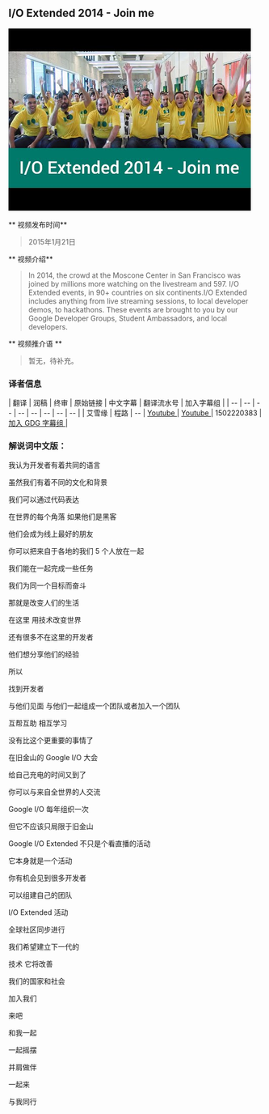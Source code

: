 
## I/O Extended 2014 - Join me

![video_screenshot](images/A-bjrru5bLU.jpg)

** 视频发布时间**
 
> 2015年1月21日

** 视频介绍**

> In 2014, the crowd at the Moscone Center in San Francisco was joined by millions more watching on the livestream and 597. I/O Extended events, in 90+ countries on six continents.I/O Extended includes anything from live streaming sessions, to local developer demos, to hackathons. These events are brought to you by our Google Developer Groups, Student Ambassadors, and local developers.

** 视频推介语 **

>  暂无，待补充。


### 译者信息

| 翻译 | 润稿 | 终审 | 原始链接 | 中文字幕 |  翻译流水号  |  加入字幕组  |
| -- | -- | -- | -- | -- |  -- | -- | -- |
| 艾雪缘 | 程路 | -- | [ Youtube ]( https://www.youtube.com/watch?v=A-bjrru5bLU )  |  [ Youtube ]( https://www.youtube.com/watch?v=A-bjrru5bLU ) | 1502220383 | [ 加入 GDG 字幕组 ]( http://www.gfansub.com/join_translator )  |



### 解说词中文版：

我认为开发者有着共同的语言

虽然我们有着不同的文化和背景

我们可以通过代码表达

在世界的每个角落  如果他们是黑客

他们会成为线上最好的朋友

你可以把来自于各地的我们 5 个人放在一起

我们能在一起完成一些任务

我们为同一个目标而奋斗

那就是改变人们的生活

在这里  用技术改变世界

还有很多不在这里的开发者

他们想分享他们的经验

所以

找到开发者

与他们见面  与他们一起组成一个团队或者加入一个团队

互帮互助  相互学习

没有比这个更重要的事情了


在旧金山的 Google I/O 大会

给自己充电的时间又到了

你可以与来自全世界的人交流

Google I/O 每年组织一次

但它不应该只局限于旧金山

Google  I/O Extended 不只是个看直播的活动

它本身就是一个活动

你有机会见到很多开发者

可以组建自己的团队

I/O Extended 活动

全球社区同步进行

我们希望建立下一代的

技术  它将改善

我们的国家和社会

加入我们

来吧

和我一起

一起摇摆

并肩做伴

一起来

与我同行